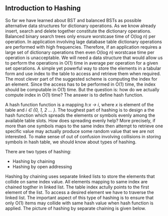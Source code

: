 ## Introduction to Hashing 

So far we have learned about BST and balanced BSTs as possible alternative data structures for dictionary operations. As
we know already insert, search and delete together constitute the dictionary operations. Balanced binary search trees 
only ensure worstcase time of O(log <i>n</i>) per operation. In application involving lage database table dictionary operations
are performed with high frequencies. Therefore, if an application requires a large set of dictionary operations 
then even O(log <i>n</i>) worstcase time per operation is unacceptable. We will need a data structure that would allow
us to perform the operations in O(1) time in average per operation for a given set operations. A simple yet powerful
way to store the elements in a tabular form and use index to the table to access and retrieve them when required. The
most clever part of the suggested scheme is computing the index for an element. Since the access has to be performed in O(1)
time, the index should be computable in O(1) time. But the question is: how do we actually compute index in O(1) time?
The answer is to define hash function. 

A hash function function is a mapping <i>h:x &#8594; i</i>, where <i>x</i> is element of the table and <i>i &#8712; {0, 1, 2 ... }</i>.
The toughest part of hashing is to design a the hash function which spreads the elements or symbols evenly among the 
available table slots. How does spreading evenly help? More precisely, if more than one symbols maps to the same index then 
attempt to retrieve one specific value may actually produce some random value that we are not interested. To make sense of
out of confusion involving collisions in storing symbols in hash table, we should know about types of hashing. 
  
There are two types of hashing:
 
- Hashing by chaining
- Hashing by open addressing
  
Hashing by chaining uses separate linked lists to store the elements that collide on same index value. All elements mapping
to same index are chained togther in linked list. The table index actully points to the first element of the list. To access a
desired element we have to traverse the linked list. The important aspect of this type of hashing is to ensure that only
O(1) items may collide with same hash value when hash function is applied. The picture of hashing by separate chaining
is given below.
 
 
